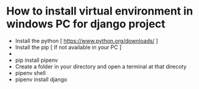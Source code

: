# How to install virtual environment in windows PC for django project
  - Install the python [ https://www.python.org/downloads/ ]
  - Install the pip [ If not available in your PC ]
  -
  -   pip install pipenv
  -   Create a folder in your directory and open a terminal at that direcoty
  -   pipenv shell
  -   pipenv install django
  
